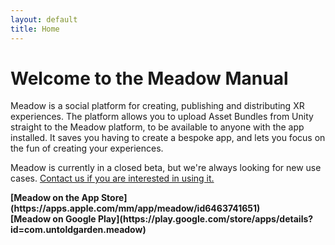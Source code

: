 ```yaml
---
layout: default 
title: Home
---
```


# Welcome to the Meadow Manual

Meadow is a social platform for creating, publishing and distributing XR experiences. The platform allows you to upload Asset Bundles from Unity straight to the Meadow platform, to be available to anyone with the app installed. It saves you having to create a bespoke app, and lets you focus on the fun of creating your experiences.

Meadow is currently in a closed beta, but we're always looking for new use cases. [Contact us if you are interested in using it.](mailto:studio@untold.garden)

<b>
[Meadow on the App Store](https://apps.apple.com/mm/app/meadow/id6463741651)
<br>
[Meadow on Google Play](https://play.google.com/store/apps/details?id=com.untoldgarden.meadow)
</b>
<!-- More content as needed -->
